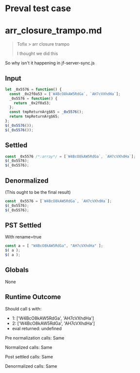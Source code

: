 # Preval test case

# arr_closure_trampo.md

> Tofix > arr closure trampo
>
> I thought we did this

So why isn't it happening in jf-server-sync.js

## Input

`````js filename=intro
let _0x5576 = function() {
  const _0x2f0a53 = [`W4BcO8kAW5RdGa`, `AH7cVXhdHa`];
  _0x5576 = function() {
    return _0x2f0a53;
  };
  const tmpReturnArg$65 = _0x5576();
  return tmpReturnArg$65;
};
$(_0x5576());
$(_0x5576());
`````


## Settled


`````js filename=intro
const _0x5576 /*:array*/ = [`W4BcO8kAW5RdGa`, `AH7cVXhdHa`];
$(_0x5576);
$(_0x5576);
`````


## Denormalized
(This ought to be the final result)

`````js filename=intro
const _0x5576 = [`W4BcO8kAW5RdGa`, `AH7cVXhdHa`];
$(_0x5576);
$(_0x5576);
`````


## PST Settled
With rename=true

`````js filename=intro
const a = [ "W4BcO8kAW5RdGa", "AH7cVXhdHa" ];
$( a );
$( a );
`````


## Globals


None


## Runtime Outcome


Should call `$` with:
 - 1: ['W4BcO8kAW5RdGa', 'AH7cVXhdHa']
 - 2: ['W4BcO8kAW5RdGa', 'AH7cVXhdHa']
 - eval returned: undefined

Pre normalization calls: Same

Normalized calls: Same

Post settled calls: Same

Denormalized calls: Same
